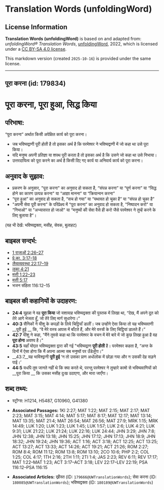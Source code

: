 # Translation Words (unfoldingWord)

## License Information

**Translation Words (unfoldingWord)** is based on and adapted from: _unfoldingWord® Translation Words_, [unfoldingWord](https://unfoldingword.org/utw), 2022, which is licensed under a [CC BY-SA 4.0 license](https://creativecommons.org/licenses/by-sa/4.0/legalcode.en).

This markdown version (created `2025-10-16`) is provided under the same license.



--------------------------------

## पूरा करना (id: 179834)

पूरा करना, पूरा हुआ, सिद्ध किया
===============================

परिभाषा:
--------

“पूरा करना” अर्थात किसी अपेक्षित कार्य को पूरा करना।

* जब भविष्यद्वाणी पूरी होती है तो इसका अर्थ है कि परमेश्वर ने भविष्यद्वाणी में जो कहा था उसे पूरा किया।
* यदि मनुष्य अपनी प्रतिज्ञा या शपथ पूरी करता है तो इसका अर्थ है कि उसने जो कहा था उसे निभाया।
* उत्तरदायित्व को पूरा करने का अर्थ है किसी दिए गए कार्य या अनिवार्य कार्य को पूरा करना।

अनुवाद के सुझाव:
----------------

* प्रकरण के अनुसार, "पूरा करना" का अनुवाद हो सकता है, “संपन्न करना” या “पूर्ण करना” या “सिद्ध होने का कारण उत्पन्न करना" या “आज्ञा मानना” या “क्रियान्वन करना”
* “पूरा हुआ” का अनुवाद हो सकता है, “सच हो गया” या “यथावत हो चुका है” या “संपन्न हो चुका है”
* "अपनी सेवा पूरी करना" के परिप्रेक्ष्य में “पूरा करना” का अनुवाद हो सकता है, "निष्पादन करो" या "निभाओ" या "अभ्यासरत हो जाओ" या “मनुष्यों की सेवा वैसे ही करो जैसे परमेश्वर ने तुम्हें करने के लिए बुलाया है”।

(यह भी देखें: भविष्यद्वक्ता, मसीह, सेवक, बुलाहट)

बाइबल सन्दर्भ:
--------------

* [1 राजाओं 2:26–27](https://ref.ly/1Kgs0:0)
* [प्रे.का. 3:17–18](https://ref.ly/Acts3:17-Acts3:18)
* [लैव्यव्यवस्था 22:17–19](https://ref.ly/Lev22:17-Lev22:19)
* [लूका 4:21](https://ref.ly/Luke4:21)
* [मत्ती 1:22–23](https://ref.ly/Matt1:22-Matt1:23)
* [मत्ती 5:17](https://ref.ly/Matt5:17)
* भजन संहिता 116:12–15

बाइबल की कहानियों के उदाहरण:
----------------------------

* **24:4** यूहन्ना ने वह **पूरा किया** जो यशायाह भविष्यद्वक्ता की पुस्तक में लिखा था, “देख, मैं अपने दूत को तेरे आगे भेजता हूँ, जो तेरे लिए मार्ग सुधारेगा।”
* **40:3** सैनिकों ने यीशु के कपड़ों के लिये चिट्ठियाँ डालीं। जब उन्होंने ऐसा किया तो यह भविष्यवाणी \_\_पूरी हुई \_\_ कि, “वे मेरे वस्त्र आपस में बाँटते हैं, और मेरे वस्त्रों के लिए चिट्ठियां डालते हैं।”
* **42:7** यीशु ने कहा, "मैंने तुमसे कहा था कि परमेश्वर के वचन में मेरे बारे में जो कुछ लिखा हुआ है वह **पूरा होना** अवश्य है।"
* **43:5** यहाँ योएल भविष्यद्वक्ता द्वारा की गई "भविष्यद्वाण **पूरी होती** है। परमेश्वर कहता है, “अन्त के दिनों में ऐसा होगा कि मैं अपना आत्मा सब मनुष्यों पर उँडेलूँगा।”
* \_\_43:7\_\_यह भाविश्द्वानी **पूरी हुई** ‘न तो उसका प्राण अधोलोक में छोड़ा गया और न उसकी देह सड़ने पाई।’
* **44:5** यधपि तुम जानते नहीं थे कि क्या करते थे, परन्तु परमेश्वर ने तुम्हारे कामो से भविष्यवाणियों को \_\_पूरा किया \_\_ कि उसका मसीह दुःख उठाएगा, और मारा जाएँगा।

शब्द तथ्य:
----------

* स्ट्रोंग्स: H1214, H5487, G10960, G41380

* **Associated Passages:** 1KI 2:27; MAT 1:22; MAT 2:15; MAT 2:17; MAT 2:23; MAT 3:15; MAT 4:14; MAT 5:17; MAT 8:17; MAT 12:17; MAT 13:14; MAT 13:35; MAT 21:4; MAT 26:54; MAT 26:56; MAT 27:9; MRK 1:15; MRK 14:49; LUK 1:20; LUK 1:23; LUK 1:45; LUK 1:57; LUK 2:6; LUK 4:21; LUK 9:31; LUK 21:22; LUK 21:24; LUK 22:16; LUK 24:44; JHN 3:29; JHN 7:8; JHN 12:38; JHN 13:18; JHN 15:25; JHN 17:12; JHN 17:13; JHN 18:9; JHN 18:32; JHN 19:24; JHN 19:36; ACT 1:16; ACT 3:18; ACT 12:25; ACT 13:25; ACT 13:27; ACT 13:33; ACT 14:26; ACT 19:21; ACT 21:26; ROM 2:27; ROM 8:4; ROM 11:12; ROM 13:8; ROM 13:10; 2CO 10:6; PHP 2:2; COL 1:25; COL 4:17; 1TH 2:16; 2TH 1:11; 2TI 1:4; JAS 2:23; REV 6:11; REV 17:17; MAT 1:22–MAT 1:23; ACT 3:17–ACT 3:18; LEV 22:17–LEV 22:19; PSA 116:12–PSA 116:15
* **Associated Articles:** ख्रीस्त (ID: `179666@UWTranslationWords`); सेवा करना (ID: `180085@UWTranslationWords`); भविष्यद्वक्ता (ID: `180189@UWTranslationWords`)

